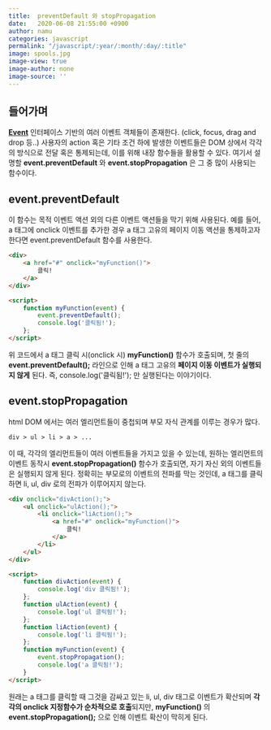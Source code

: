 ```yaml
---
title:  preventDefault 와 stopPropagation
date:   2020-06-08 21:55:00 +0900
author: namu
categories: javascript
permalink: "/javascript/:year/:month/:day/:title"
image: spools.jpg
image-view: true
image-author: none
image-source: ''
---
```


## 들어가며

**[Event](https://developer.mozilla.org/ko/docs/Web/Events)** 인터페이스 기반의 여러 이벤트 객체들이 존재한다.
(click, focus, drag and drop 등..)
사용자의 action 혹은 기타 조건 하에 발생한 이벤트들은 DOM 상에서 각각의 방식으로 전달 혹은 통제되는데,
이를 위해 내장 함수들을 활용할 수 있다.
여기서 설명할 **event.preventDefault** 와 **event.stopPropagation** 은 그 중 많이 사용되는 함수이다.

## event.preventDefault

이 함수는 목적 이벤트 액션 외의 다른 이벤트 액션들을 막기 위해 사용된다.
예를 들어, a 태그에 onclick 이벤트를 추가한 경우 a 태그 고유의 페이지 이동 액션을 통제하고자 한다면 event.preventDefault 함수를 사용한다.

```html
<div>
    <a href="#" onclick="myFunction()">
        클릭!
    </a>
</div>

<script>
    function myFunction(event) {
        event.preventDefault();
        console.log('클릭됨!');
    };
</script>
```

위 코드에서 a 태그 클릭 시(onclick 시) **myFunction()** 함수가 호출되며,
첫 줄의 **event.preventDefault();** 라인으로 인해 a 태그 고유의 **페이지 이동 이벤트가 실행되지 않게** 된다.
즉, console.log('클릭됨!'); 만 실행된다는 이야기이다.

## event.stopPropagation

html DOM 에서는 여러 엘리먼트들이 중첩되며 부모 자식 관계를 이루는 경우가 많다.

```div > ul > li > a > ...```

이 때, 각각의 엘리먼트들이 여러 이벤트들을 가지고 있을 수 있는데,
원하는 엘리먼트의 이벤트 동작시 **event.stopPropagation()** 함수가 호출되면, 자기 자신 외의 이벤트들은 실행되지 않게 된다.
정확히는 부모로의 이벤트의 전파를 막는 것인데, a 태그를 클릭하면 li, ul, div 로의 전파가 이루어지지 않는다.

```html
<div onclick="divAction();">
    <ul onclick="ulAction();">
        <li onclick="liAction();">
            <a href="#" onclick="myFunction()">
                클릭!
            </a>
        </li>
    </ul>
</div>

<script>
    function divAction(event) {
        console.log('div 클릭됨!');
    };
    function ulAction(event) {
        console.log('ul 클릭됨!');
    };
    function liAction(event) {
        console.log('li 클릭됨!');
    };
    function myFunction(event) {
        event.stopPropagation();
        console.log('a 클릭됨!');
    }
</script>
```

원래는 a 태그를 클릭할 때 그것을 감싸고 있는 li, ul, div 태그로 이벤트가 확산되며 **각각의 onclick 지정함수가 순차적으로 호출**되지만,
**myFunction()** 의 **event.stopPropagation();** 으로 인해 이벤트 확산이 막히게 된다.

